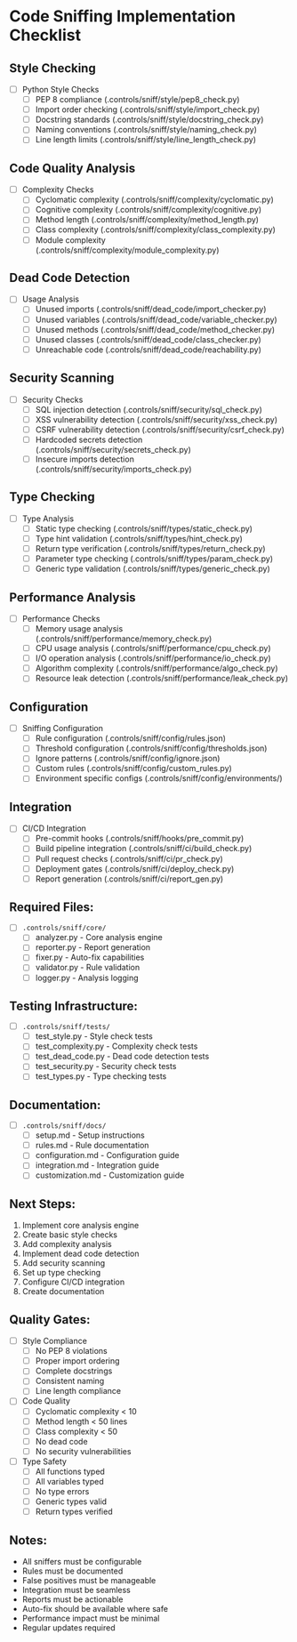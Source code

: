 # Code Sniffing Implementation Checklist

## Style Checking
- [ ] Python Style Checks
  - [ ] PEP 8 compliance (.controls/sniff/style/pep8_check.py)
  - [ ] Import order checking (.controls/sniff/style/import_check.py)
  - [ ] Docstring standards (.controls/sniff/style/docstring_check.py)
  - [ ] Naming conventions (.controls/sniff/style/naming_check.py)
  - [ ] Line length limits (.controls/sniff/style/line_length_check.py)

## Code Quality Analysis
- [ ] Complexity Checks
  - [ ] Cyclomatic complexity (.controls/sniff/complexity/cyclomatic.py)
  - [ ] Cognitive complexity (.controls/sniff/complexity/cognitive.py)
  - [ ] Method length (.controls/sniff/complexity/method_length.py)
  - [ ] Class complexity (.controls/sniff/complexity/class_complexity.py)
  - [ ] Module complexity (.controls/sniff/complexity/module_complexity.py)

## Dead Code Detection
- [ ] Usage Analysis
  - [ ] Unused imports (.controls/sniff/dead_code/import_checker.py)
  - [ ] Unused variables (.controls/sniff/dead_code/variable_checker.py)
  - [ ] Unused methods (.controls/sniff/dead_code/method_checker.py)
  - [ ] Unused classes (.controls/sniff/dead_code/class_checker.py)
  - [ ] Unreachable code (.controls/sniff/dead_code/reachability.py)

## Security Scanning
- [ ] Security Checks
  - [ ] SQL injection detection (.controls/sniff/security/sql_check.py)
  - [ ] XSS vulnerability detection (.controls/sniff/security/xss_check.py)
  - [ ] CSRF vulnerability detection (.controls/sniff/security/csrf_check.py)
  - [ ] Hardcoded secrets detection (.controls/sniff/security/secrets_check.py)
  - [ ] Insecure imports detection (.controls/sniff/security/imports_check.py)

## Type Checking
- [ ] Type Analysis
  - [ ] Static type checking (.controls/sniff/types/static_check.py)
  - [ ] Type hint validation (.controls/sniff/types/hint_check.py)
  - [ ] Return type verification (.controls/sniff/types/return_check.py)
  - [ ] Parameter type checking (.controls/sniff/types/param_check.py)
  - [ ] Generic type validation (.controls/sniff/types/generic_check.py)

## Performance Analysis
- [ ] Performance Checks
  - [ ] Memory usage analysis (.controls/sniff/performance/memory_check.py)
  - [ ] CPU usage analysis (.controls/sniff/performance/cpu_check.py)
  - [ ] I/O operation analysis (.controls/sniff/performance/io_check.py)
  - [ ] Algorithm complexity (.controls/sniff/performance/algo_check.py)
  - [ ] Resource leak detection (.controls/sniff/performance/leak_check.py)

## Configuration
- [ ] Sniffing Configuration
  - [ ] Rule configuration (.controls/sniff/config/rules.json)
  - [ ] Threshold configuration (.controls/sniff/config/thresholds.json)
  - [ ] Ignore patterns (.controls/sniff/config/ignore.json)
  - [ ] Custom rules (.controls/sniff/config/custom_rules.py)
  - [ ] Environment specific configs (.controls/sniff/config/environments/)

## Integration
- [ ] CI/CD Integration
  - [ ] Pre-commit hooks (.controls/sniff/hooks/pre_commit.py)
  - [ ] Build pipeline integration (.controls/sniff/ci/build_check.py)
  - [ ] Pull request checks (.controls/sniff/ci/pr_check.py)
  - [ ] Deployment gates (.controls/sniff/ci/deploy_check.py)
  - [ ] Report generation (.controls/sniff/ci/report_gen.py)

## Required Files:
- [ ] `.controls/sniff/core/`
  - [ ] analyzer.py - Core analysis engine
  - [ ] reporter.py - Report generation
  - [ ] fixer.py - Auto-fix capabilities
  - [ ] validator.py - Rule validation
  - [ ] logger.py - Analysis logging

## Testing Infrastructure:
- [ ] `.controls/sniff/tests/`
  - [ ] test_style.py - Style check tests
  - [ ] test_complexity.py - Complexity check tests
  - [ ] test_dead_code.py - Dead code detection tests
  - [ ] test_security.py - Security check tests
  - [ ] test_types.py - Type checking tests

## Documentation:
- [ ] `.controls/sniff/docs/`
  - [ ] setup.md - Setup instructions
  - [ ] rules.md - Rule documentation
  - [ ] configuration.md - Configuration guide
  - [ ] integration.md - Integration guide
  - [ ] customization.md - Customization guide

## Next Steps:
1. Implement core analysis engine
2. Create basic style checks
3. Add complexity analysis
4. Implement dead code detection
5. Add security scanning
6. Set up type checking
7. Configure CI/CD integration
8. Create documentation

## Quality Gates:
- [ ] Style Compliance
  - [ ] No PEP 8 violations
  - [ ] Proper import ordering
  - [ ] Complete docstrings
  - [ ] Consistent naming
  - [ ] Line length compliance

- [ ] Code Quality
  - [ ] Cyclomatic complexity < 10
  - [ ] Method length < 50 lines
  - [ ] Class complexity < 50
  - [ ] No dead code
  - [ ] No security vulnerabilities

- [ ] Type Safety
  - [ ] All functions typed
  - [ ] All variables typed
  - [ ] No type errors
  - [ ] Generic types valid
  - [ ] Return types verified

## Notes:
- All sniffers must be configurable
- Rules must be documented
- False positives must be manageable
- Integration must be seamless
- Reports must be actionable
- Auto-fix should be available where safe
- Performance impact must be minimal
- Regular updates required 